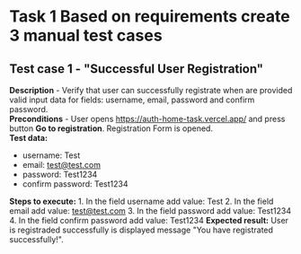 # Task 1 Based on requirements create 3 manual test cases
## Test case 1 - "Successful User Registration" 
**Description** - Verify that user can successfully registrate when are provided valid input data for fields: username, email, password and confirm password.  
**Preconditions** - User opens https://auth-home-task.vercel.app/ and press button **Go to registration**. Registration Form is opened.  
**Test data:**
- username: Test
- email: test@test.com
- password: Test1234
- confirm password: Test1234
  
**Steps to execute:**
	1. In the field username add value: Test
 	2. In the field email add value: test@test.com
  	3. In the field password add value: Test1234
   	4. In the field confirm password add value: Test1234
**Expected result:** User is registraded successfully is displayed message "You have registrated successfully!".
